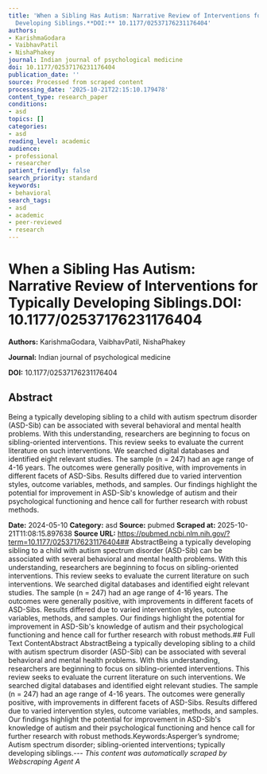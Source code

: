 ```yaml
---
title: 'When a Sibling Has Autism: Narrative Review of Interventions for Typically
  Developing Siblings.**DOI:** 10.1177/02537176231176404'
authors:
- KarishmaGodara
- VaibhavPatil
- NishaPhakey
journal: Indian journal of psychological medicine
doi: 10.1177/02537176231176404
publication_date: ''
source: Processed from scraped content
processing_date: '2025-10-21T22:15:10.179478'
content_type: research_paper
conditions:
- asd
topics: []
categories:
- asd
reading_level: academic
audience:
- professional
- researcher
patient_friendly: false
search_priority: standard
keywords:
- behavioral
search_tags:
- asd
- academic
- peer-reviewed
- research
---
```


# When a Sibling Has Autism: Narrative Review of Interventions for Typically Developing Siblings.**DOI:** 10.1177/02537176231176404

**Authors:** KarishmaGodara, VaibhavPatil, NishaPhakey

**Journal:** Indian journal of psychological medicine

**DOI:** 10.1177/02537176231176404

## Abstract

Being a typically developing sibling to a child with autism spectrum disorder (ASD-Sib) can be associated with several behavioral and mental health problems. With this understanding, researchers are beginning to focus on sibling-oriented interventions. This review seeks to evaluate the current literature on such interventions. We searched digital databases and identified eight relevant studies. The sample (n = 247) had an age range of 4-16 years. The outcomes were generally positive, with improvements in different facets of ASD-Sibs. Results differed due to varied intervention styles, outcome variables, methods, and samples. Our findings highlight the potential for improvement in ASD-Sib's knowledge of autism and their psychological functioning and hence call for further research with robust methods.

**Date:** 2024-05-10
**Category:** asd
**Source:** pubmed
**Scraped at:** 2025-10-21T11:08:15.897638
**Source URL:** https://pubmed.ncbi.nlm.nih.gov/?term=10.1177/02537176231176404## AbstractBeing a typically developing sibling to a child with autism spectrum disorder (ASD-Sib) can be associated with several behavioral and mental health problems. With this understanding, researchers are beginning to focus on sibling-oriented interventions. This review seeks to evaluate the current literature on such interventions. We searched digital databases and identified eight relevant studies. The sample (n = 247) had an age range of 4-16 years. The outcomes were generally positive, with improvements in different facets of ASD-Sibs. Results differed due to varied intervention styles, outcome variables, methods, and samples. Our findings highlight the potential for improvement in ASD-Sib's knowledge of autism and their psychological functioning and hence call for further research with robust methods.## Full Text ContentAbstract AbstractBeing a typically developing sibling to a child with autism spectrum disorder (ASD-Sib) can be associated with several behavioral and mental health problems. With this understanding, researchers are beginning to focus on sibling-oriented interventions. This review seeks to evaluate the current literature on such interventions. We searched digital databases and identified eight relevant studies. The sample (n = 247) had an age range of 4-16 years. The outcomes were generally positive, with improvements in different facets of ASD-Sibs. Results differed due to varied intervention styles, outcome variables, methods, and samples. Our findings highlight the potential for improvement in ASD-Sib's knowledge of autism and their psychological functioning and hence call for further research with robust methods.Keywords:Asperger’s syndrome; Autism spectrum disorder; sibling-oriented interventions; typically developing siblings.---
*This content was automatically scraped by Webscraping Agent A*